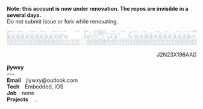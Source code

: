 <b>Note: this account is now under renovation. The repos are invisible in a several days.</b><br>
Do not submit issue or fork while renovating.<br>

<img src="github-header.png" /><br>
<div dir='rtl'>J2N23X196AAG</div><br>
<b>jlywxy</b><br>
---<br>
<b>Email</b>&emsp;jlywxy@outlook.com<br>
<b>Tech</b>&emsp;Embedded, iOS<br>
<b>Job</b>&emsp;none<br>
<b>Projects</b>&emsp;...<br>
